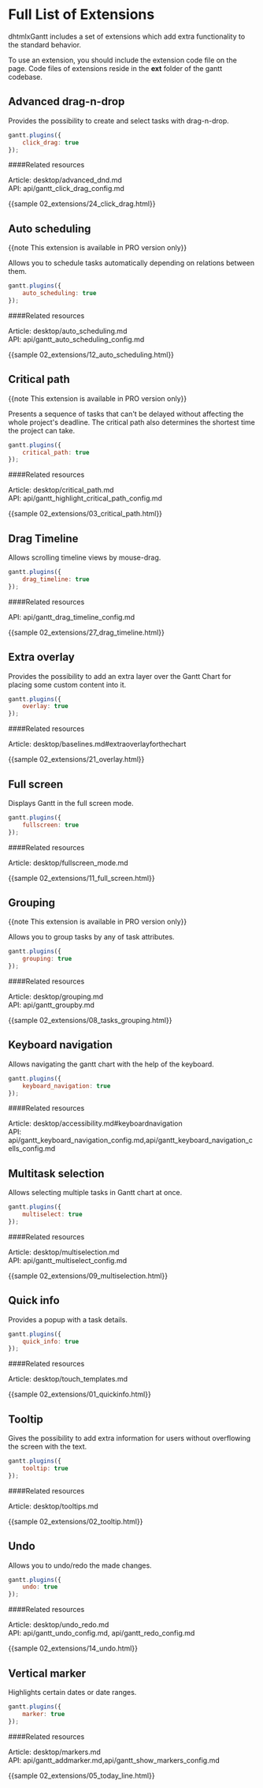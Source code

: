 Full List of Extensions
=========================

dhtmlxGantt includes a set of extensions which add extra functionality to the standard behavior.

To use an extension, you should include the extension code file on the page. Code files of extensions reside in the **ext** folder of the gantt codebase.

Advanced drag-n-drop
----------------------

Provides the possibility to create and select tasks with drag-n-drop.

~~~js
gantt.plugins({
	click_drag: true
});
~~~

####Related resources

Article: desktop/advanced_dnd.md<br>
API: api/gantt_click_drag_config.md<br>

{{sample 02_extensions/24_click_drag.html}}

Auto scheduling
----------------

{{note This extension is available in PRO version only}}

Allows you to schedule tasks automatically depending on relations between them.

~~~js
gantt.plugins({
	auto_scheduling: true
});
~~~

####Related resources

Article: desktop/auto_scheduling.md<br>
API: api/gantt_auto_scheduling_config.md<br>

{{sample  02_extensions/12_auto_scheduling.html}}


Critical path
-------------

{{note This extension is available in PRO version only}}

Presents a sequence of tasks that can't be delayed without affecting the whole project's deadline.
The critical path also determines the shortest time the project can take.

~~~js
gantt.plugins({
	critical_path: true
});
~~~

####Related resources

Article: desktop/critical_path.md<br>
API: api/gantt_highlight_critical_path_config.md<br>

{{sample  02_extensions/03_critical_path.html}}


Drag Timeline
-------------

Allows scrolling timeline views by mouse-drag.

~~~js
gantt.plugins({
	drag_timeline: true
});
~~~

####Related resources

API: api/gantt_drag_timeline_config.md<br>

{{sample  02_extensions/27_drag_timeline.html}}


Extra overlay
--------------

Provides the possibility to add an extra layer over the Gantt Chart for placing some custom content into it.

~~~js
gantt.plugins({
	overlay: true
});
~~~

####Related resources

Article: desktop/baselines.md#extraoverlayforthechart

{{sample 02_extensions/21_overlay.html}}

Full screen
-----------

Displays Gantt in the full screen mode.

~~~js
gantt.plugins({
	fullscreen: true
});
~~~

####Related resources

Article: desktop/fullscreen_mode.md <br>

{{sample 02_extensions/11_full_screen.html}}

Grouping
------------

{{note This extension is available in PRO version only}}

Allows you to group tasks by any of task attributes.

~~~js
gantt.plugins({
	grouping: true
});
~~~

####Related resources

Article: desktop/grouping.md<br>
API: api/gantt_groupby.md<br>

{{sample  02_extensions/08_tasks_grouping.html}}

Keyboard navigation
------------------
Allows navigating the gantt chart with the help of the keyboard.

~~~js
gantt.plugins({
	keyboard_navigation: true
});
~~~

####Related resources

Article: desktop/accessibility.md#keyboardnavigation<br>
API: api/gantt_keyboard_navigation_config.md,api/gantt_keyboard_navigation_cells_config.md<br>



Multitask selection
-------------------

Allows selecting multiple tasks in Gantt chart at once.

~~~js
gantt.plugins({
	multiselect: true
});
~~~

####Related resources

Article: desktop/multiselection.md<br>
API: api/gantt_multiselect_config.md<br>

{{sample  02_extensions/09_multiselection.html}}


Quick info
-----------

Provides a popup with a task details.

~~~js
gantt.plugins({
	quick_info: true
});
~~~

####Related resources

Article: desktop/touch_templates.md<br>

{{sample 02_extensions/01_quickinfo.html}}


Tooltip
---------
Gives the possibility to add extra information for users without overflowing the screen with the text.

~~~js
gantt.plugins({
	tooltip: true
});
~~~

####Related resources

Article: desktop/tooltips.md<br>

{{sample 02_extensions/02_tooltip.html}}

Undo
------

Allows you to undo/redo the made changes.

~~~js
gantt.plugins({
	undo: true
});
~~~

####Related resources

Article: desktop/undo_redo.md<br>
API: api/gantt_undo_config.md, api/gantt_redo_config.md<br>

{{sample 02_extensions/14_undo.html}}

Vertical marker
---------

Highlights certain dates or date ranges.

~~~js
gantt.plugins({
	marker: true
});
~~~

####Related resources

Article: desktop/markers.md<br>
API: api/gantt_addmarker.md,api/gantt_show_markers_config.md<br>

{{sample  02_extensions/05_today_line.html}}

